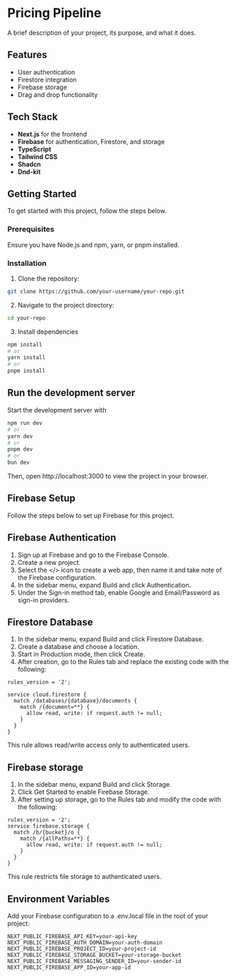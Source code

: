 # Pricing Pipeline

A brief description of your project, its purpose, and what it does.

## Features

-   User authentication
-   Firestore integration
-   Firebase storage
-   Drag and drop functionality

## Tech Stack

-   **Next.js** for the frontend
-   **Firebase** for authentication, Firestore, and storage
-   **TypeScript**
-   **Tailwind CSS**
-   **Shadcn**
-   **Dnd-kit**

## Getting Started

To get started with this project, follow the steps below.

### Prerequisites

Ensure you have Node.js and npm, yarn, or pnpm installed.

### Installation

1. Clone the repository:

```bash
git clone https://github.com/your-username/your-repo.git
```

2. Navigate to the project directory:

```bash
cd your-repo
```

3. Install dependencies

```bash
npm install
# or
yarn install
# or
pnpm install
```

## Run the development server

Start the development server with

```bash
npm run dev
# or
yarn dev
# or
pnpm dev
# or
bun dev
```

Then, open http://localhost:3000 to view the project in your browser.

## Firebase Setup

Follow the steps below to set up Firebase for this project.

## Firebase Authentication

1. Sign up at Firebase and go to the Firebase Console.
2. Create a new project.
3. Select the </> icon to create a web app, then name it and take note of the Firebase configuration.
4. In the sidebar menu, expand Build and click Authentication.
5. Under the Sign-in method tab, enable Google and Email/Password as sign-in providers.

## Firestore Database

1. In the sidebar menu, expand Build and click Firestore Database.
2. Create a database and choose a location.
3. Start in Production mode, then click Create.
4. After creation, go to the Rules tab and replace the existing code with the following:

```
rules_version = '2';

service cloud.firestore {
  match /databases/{database}/documents {
    match /{document=**} {
      allow read, write: if request.auth != null;
    }
  }
}
```

This rule allows read/write access only to authenticated users.

## Firebase storage

1. In the sidebar menu, expand Build and click Storage.
2. Click Get Started to enable Firebase Storage.
3. After setting up storage, go to the Rules tab and modify the code with the following:

```
rules_version = '2';
service firebase.storage {
  match /b/{bucket}/o {
    match /{allPaths=**} {
      allow read, write: if request.auth != null;
    }
  }
}
```

This rule restricts file storage to authenticated users.

## Environment Variables

Add your Firebase configuration to a .env.local file in the root of your project:

```
NEXT_PUBLIC_FIREBASE_API_KEY=your-api-key
NEXT_PUBLIC_FIREBASE_AUTH_DOMAIN=your-auth-domain
NEXT_PUBLIC_FIREBASE_PROJECT_ID=your-project-id
NEXT_PUBLIC_FIREBASE_STORAGE_BUCKET=your-storage-bucket
NEXT_PUBLIC_FIREBASE_MESSAGING_SENDER_ID=your-sender-id
NEXT_PUBLIC_FIREBASE_APP_ID=your-app-id
```
